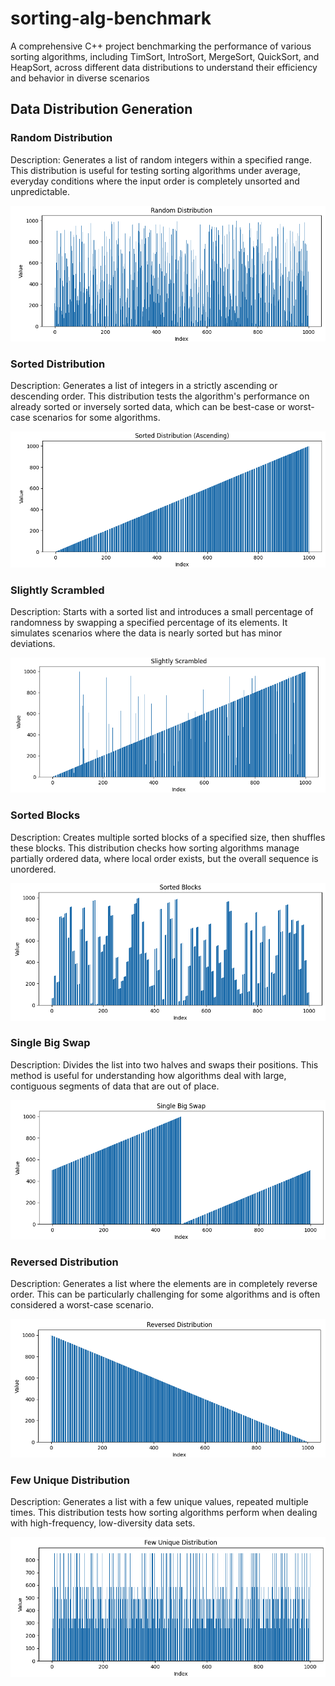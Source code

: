 # sorting-alg-benchmark
A comprehensive C++ project benchmarking the performance of various sorting algorithms, including TimSort, IntroSort, MergeSort, QuickSort, and HeapSort, across different data distributions to understand their efficiency and behavior in diverse scenarios

## Data Distribution Generation

### Random Distribution
Description: Generates a list of random integers within a specified range. This distribution is useful for testing sorting algorithms under average, everyday conditions where the input order is completely unsorted and unpredictable.

![random dist](./data/images/image.png)

### Sorted Distribution
Description: Generates a list of integers in a strictly ascending or descending order. This distribution tests the algorithm's performance on already sorted or inversely sorted data, which can be best-case or worst-case scenarios for some algorithms.

![sorted dist](./data/images/image-1.png)
### Slightly Scrambled

Description: Starts with a sorted list and introduces a small percentage of randomness by swapping a specified percentage of its elements. It simulates scenarios where the data is nearly sorted but has minor deviations.

![slight scrambled dist](./data/images/image-3.png)

### Sorted Blocks
Description: Creates multiple sorted blocks of a specified size, then shuffles these blocks. This distribution checks how sorting algorithms manage partially ordered data, where local order exists, but the overall sequence is unordered.

![sorted block dist](./data/images/image-4.png)
### Single Big Swap
Description: Divides the list into two halves and swaps their positions. This method is useful for understanding how algorithms deal with large, contiguous segments of data that are out of place.

![single big swap dist](./data/images/image-5.png)

### Reversed Distribution
Description: Generates a list where the elements are in completely reverse order. This can be particularly challenging for some algorithms and is often considered a worst-case scenario.

![reversed dist](./data/images/image-6.png)
### Few Unique Distribution
Description: Generates a list with a few unique values, repeated multiple times. This distribution tests how sorting algorithms perform when dealing with high-frequency, low-diversity data sets.

![few unique disst](./data/images/image-7.png)